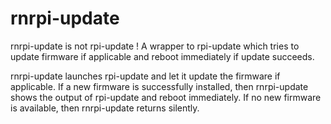 # rnrpi-update
rnrpi-update is not rpi-update ! A wrapper to rpi-update which tries to update firmware if applicable and reboot immediately if update succeeds.

rnrpi-update launches rpi-update and let it update the firmware if applicable. If a new firmware is successfully installed, then rnrpi-update shows the output of rpi-update and reboot immediately. If no new firmware is available, then rnrpi-update returns silently.

